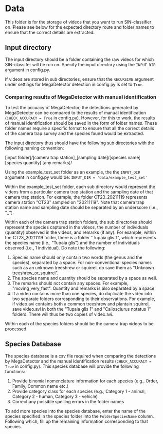 # Data
This folder is for the storage of videos that you want to run SIN-classifier on. Please see below for the expected directory route and folder names to ensure that the correct details are extracted. 

## Input directory
The input directory should be a folder containing the raw videos for which SIN-classifer will be run on. Specify the input directory using the `INPUT_DIR` argument in config.py. 

If videos are stored in sub directories, ensure that the `RECURSIVE` argument under settings for MegaDetector detection in config.py is set to `True`. 

### Comparing results of MegaDetector with manual identification
To test the accuacy of MegaDetector, the detections generated by MegaDetector can be compared to the results of manual identification (`CHECK_ACCURACY = True` in config.py). However, for this to work, the results of manual identification should be saved in the form of folder names. These folder names require a specific format to ensure that all the correct details of the camera trap survey and the species found would be extracted. 

The input directory thus should have the following sub directories with the following naming convention: 

   [input folder]/[camera trap station]_[sampling date]/[species name] [species quantity] [any remarks]/

Using the example_test_set folder as an example, the the `INPUT_DIR` argument in config.py would be:
`INPUT_DIR = 'data/example_test_set'`

Within the example_test_set folder, each sub directory would represent the videos from a particular camera trap station and the sampling date of that camera trap station. For example, the folder CT23_20211119 represents camera station "CT23" sampled on "20211119". Note that camera trap station name and sampling date should be separated by an underscore (i.e., "_"). 

Within each of the camera trap station folders, the sub directories should represent the species captured in the videos, the number of individuals (quantity) observed in the videos, and remarks (if any). For example, within the CT23_20211119 folder, there is a folder "Tupaia glis 1", which represents the species name (i.e., "Tupaia glis") and the number of individuals observed (i.e., 1 individual). Do note the following: 
1) Species name should only contain two words (the genus and the species), separated by a space. For non-conventional species names such as an unknown treeshrew or squirrel, do save them as "Unknown treeshrew_or_squirrel". 
2) The species name and quantity should be separated by a space as well. 
3) The remarks should not contain any spaces. For example, "moving_very_fast". Quantity and remarks is also separated by a space. 
4) If a video contains more than one species, do duplicate the video into two separate folders corresponding to their observations. For example, if video.avi contains both a common treeshrew and plantain squirrel, save video.avi in both the "Tupaia glis 1" and "Callosciurus notatus 1" folders. There will thus be two copies of video.avi. 

Within each of the species folders should be the camera trap videos to be processed. 

## Species Database 
The species database is a csv file required when comparing the detections by MegaDetector and the manual identification results (`CHECK_ACCURACY = True` in config.py). This species database will provide the following functions: 
1) Provide binomial nomenclature information for each species (e.g., Order, Family, Common name etc.)
2) Provide category class for each species (e.g., Category 1 - animal, Category 2 - human, Category 3 - vehicle)
3) Correct any possible spelling errors in the folder names

To add more species into the species database, enter the name of the species specified in the species folder into the `FolderSpeciesName` column. Following which, fill up the remaining information corresponding to that species. 
